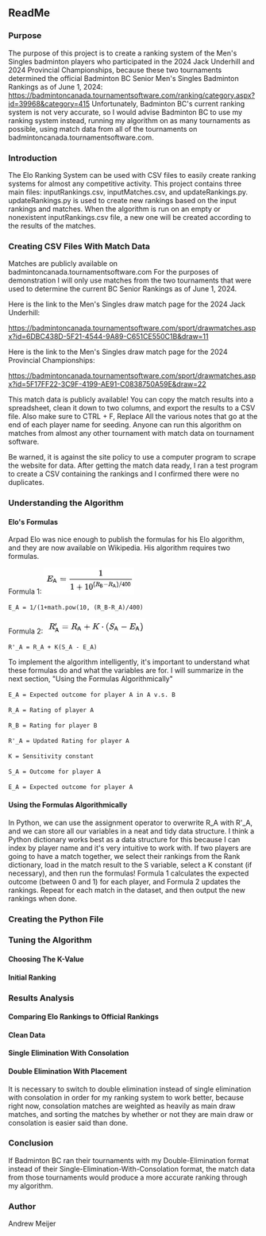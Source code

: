 ## ReadMe
### Purpose
The purpose of this project is to create a ranking system of the Men's Singles badminton players who participated in the  2024 Jack Underhill and 2024 Provincial Championships, because these two tournaments determined the official Badminton BC Senior Men's Singles Badminton Rankings as of June 1, 2024: https://badmintoncanada.tournamentsoftware.com/ranking/category.aspx?id=39968&category=415
Unfortunately, Badminton BC's current ranking system is not very accurate, so I would advise Badminton BC to use my ranking system instead, running my algorithm on as many tournaments as possible, using match data from all of the tournaments on badmintoncanada.tournamentsoftware.com.

### Introduction
The Elo Ranking System can be used with CSV files to easily create ranking systems for almost any competitive activity. This project contains three main files: inputRankings.csv, inputMatches.csv, and updateRankings.py. updateRankings.py is used to create new rankings based on the input rankings and matches. When the algorithm is run on an empty or nonexistent inputRankings.csv file, a new one will be created according to the results of the matches.

### Creating CSV Files With Match Data
Matches are publicly available on badmintoncanada.tournamentsoftware.com
For the purposes of demonstration I will only use matches from the two tournaments that were used to determine the current BC Senior Rankings as of June 1, 2024.

Here is the link to the Men's Singles draw match page for the 2024 Jack Underhill:

https://badmintoncanada.tournamentsoftware.com/sport/drawmatches.aspx?id=6DBC438D-5F21-4544-9A89-C651CE550C1B&draw=11

Here is the link to the Men's Singles draw match page for the 2024 Provincial Championships:

https://badmintoncanada.tournamentsoftware.com/sport/drawmatches.aspx?id=5F17FF22-3C9F-4199-AE91-C0838750A59E&draw=22

This match data is publicly available! You can copy the match results into a spreadsheet, clean it down to two columns, and export the results to a CSV file. Also make sure to CTRL + F, Replace All the various notes that go at the end of each player name for seeding.
Anyone can run this algorithm on matches from almost any other tournament with match data on tournament software. 

Be warned, it is against the site policy to use a computer program to scrape the website for data.
After getting the match data ready, I ran a test program to create a CSV containing the rankings and I confirmed there were no duplicates.

### Understanding the Algorithm
#### Elo's Formulas
Arpad Elo was nice enough to publish the formulas for his Elo algorithm, and they are now available on Wikipedia. His algorithm requires two formulas.

Formula 1:
![FormulaImage](formula1.jpg)

``
E_A = 1/(1+math.pow(10, (R_B-R_A)/400)
``

Formula 2:
![FormulaImage](formula2.jpg)

``
R'_A = R_A + K(S_A - E_A)
``

To implement the algorithm intelligently, it's important to understand what these formulas do and what the variables are for. I will summarize in the next section, "Using the Formulas Algorithmically"

``
E_A = Expected outcome for player A in A v.s. B
``

``
R_A = Rating of player A
``

``
R_B = Rating for player B
``

``
R'_A = Updated Rating for player A
``

``
K = Sensitivity constant
``

``
S_A = Outcome for player A
``

``
E_A = Expected outcome for player A
``

#### Using the Formulas Algorithmically
In Python, we can use the assignment operator to overwrite R_A with R'_A, and we can store all our variables in a neat and tidy data structure.
I think a Python dictionary works best as a data structure for this because I can index by player name and it's very intuitive to work with. If two players are going to have a match together, we select their rankings from the Rank dictionary, load in the match result to the S variable, select a K constant (if necessary), and then run the formulas! Formula 1 calculates the expected outcome (between 0 and 1) for each player, and Formula 2 updates the rankings.
Repeat for each match in the dataset, and then output the new rankings when done.

### Creating the Python File


### Tuning the Algorithm
#### Choosing The K-Value
#### Initial Ranking

### Results Analysis
#### Comparing Elo Rankings to Official Rankings
#### Clean Data
#### Single Elimination With Consolation
#### Double Elimination With Placement
It is necessary to switch to double elimination instead of single elimination with consolation in order for my ranking system to work better, because right now, consolation matches are weighted as heavily as main draw matches, and sorting the matches by whether or not they are main draw or consolation is easier said than done.

### Conclusion
If Badminton BC ran their tournaments with my Double-Elimination format instead of their Single-Elimination-With-Consolation format, the match data from those tournaments would produce a more accurate ranking through my algorithm.

### Author
Andrew Meijer
